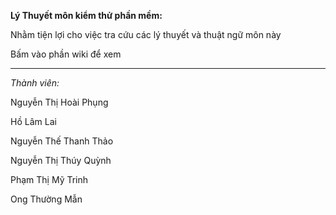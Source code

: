 <b>Lý Thuyết môn kiểm thử phần mềm:</b>

Nhằm tiện lợi cho việc tra cứu các lý thuyết và thuật ngữ môn này

Bấm vào phần wiki để xem
<hr/>
<i>Thành viên: </i>

Nguyễn Thị Hoài Phụng

Hồ Lâm Lai

Nguyễn Thế Thanh Thảo

Nguyễn Thị Thúy Quỳnh

Phạm Thị Mỹ Trinh

Ong Thường Mẫn
